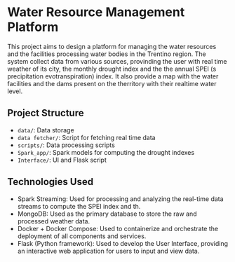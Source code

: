 # Water Resource Management Platform

This project aims to design a platform for managing the water resources and the facilities processing water bodies in the Trentino region. The system collect data from various sources, provinding the user with real time weather of its city, the monthly drought index and the the annual SPEI (s precipitation evotranspiration) index. It also provide a map with the water facilities and the dams present on the therritory with their realtime water level.

## Project Structure
- `data/`: Data storage
- `data fetcher/`: Script for fetching real time data
- `scripts/`: Data processing scripts
- `Spark_app/`: Spark models for computing the drought indexes
- `Interface/`: UI and Flask script

## Technologies Used
- Spark Streaming: Used for processing and analyzing the real-time data streams to compute the SPEI index and th.
- MongoDB: Used as the primary database to store the raw and processed weather data.
- Docker + Docker Compose: Used to containerize and orchestrate the deployment of all components and services.
- Flask (Python framework): Used to develop the User Interface, providing an interactive web application for users to input and view data.


